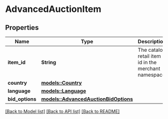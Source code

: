 # AdvancedAuctionItem

## Properties

Name | Type | Description | Notes
------------ | ------------- | ------------- | -------------
**item_id** | **String** | The catalog retail item id in the merchant namespace | 
**country** | [**models::Country**](Country.md) |  | 
**language** | [**models::Language**](Language.md) |  | 
**bid_options** | [**models::AdvancedAuctionBidOptions**](AdvancedAuctionBidOptions.md) |  | 

[[Back to Model list]](../README.md#documentation-for-models) [[Back to API list]](../README.md#documentation-for-api-endpoints) [[Back to README]](../README.md)


